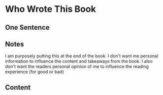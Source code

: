 # Who Wrote This Book

## One Sentence

## Notes
I am purposely putting this at the end of the book. I don't want me personal information to influence the content and takeaways from the book. I also don't want the readers personal opinion of me to influence the reading experience (for good or bad)

## Content
